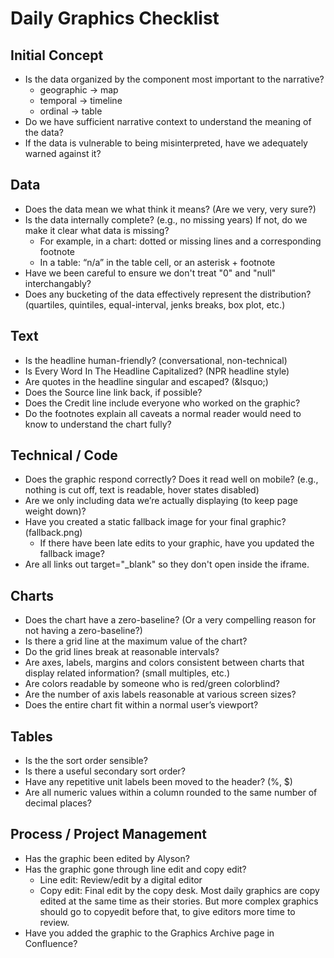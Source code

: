 # Daily Graphics Checklist

## Initial Concept

* Is the data organized by the component most important to the narrative?
  * geographic -> map
  * temporal -> timeline
  * ordinal -> table
* Do we have sufficient narrative context to understand the meaning of the data?
* If the data is vulnerable to being misinterpreted, have we adequately warned against it?

## Data

* Does the data mean we what think it means? (Are we very, very sure?)
* Is the data internally complete? (e.g., no missing years) If not, do we make it clear what data is missing?
  * For example, in a chart: dotted or missing lines and a corresponding footnote
  * In a table: “n/a” in the table cell, or an asterisk + footnote
* Have we been careful to ensure we don't treat "0" and "null" interchangably?
* Does any bucketing of the data effectively represent the distribution? (quartiles, quintiles, equal-interval, jenks breaks, box plot, etc.)

## Text

* Is the headline human-friendly? (conversational, non-technical)
* Is Every Word In The Headline Capitalized? (NPR headline style)
* Are quotes in the headline singular and escaped? (&amp;lsquo;)
* Does the Source line link back, if possible?
* Does the Credit line include everyone who worked on the graphic?
* Do the footnotes explain all caveats a normal reader would need to know to understand the chart fully?

## Technical / Code

* Does the graphic respond correctly? Does it read well on mobile? (e.g., nothing is cut off, text is readable, hover states disabled)
* Are we only including data we’re actually displaying (to keep page weight down)?
* Have you created a static fallback image for your final graphic? (fallback.png)
  * If there have been late edits to your graphic, have you updated the fallback image?
* Are all links out target="_blank" so they don't open inside the iframe.

## Charts

* Does the chart have a zero-baseline? (Or a very compelling reason for not having a zero-baseline?)
* Is there a grid line at the maximum value of the chart?
* Do the grid lines break at reasonable intervals?
* Are axes, labels, margins and colors consistent between charts that display related information? (small multiples, etc.)
* Are colors readable by someone who is red/green colorblind?
* Are the number of axis labels reasonable at various screen sizes?
* Does the entire chart fit within a normal user’s viewport?

## Tables

* Is the the sort order sensible?
* Is there a useful secondary sort order?
* Have any repetitive unit labels been moved to the header? (%, $)
* Are all numeric values within a column rounded to the same number of decimal places?

## Process / Project Management

* Has the graphic been edited by Alyson?
* Has the graphic gone through line edit and copy edit?
  * Line edit: Review/edit by a digital editor
  * Copy edit: Final edit by the copy desk. Most daily graphics are copy edited at the same time as their stories. But more complex graphics should go to copyedit before that, to give editors more time to review.
* Have you added the graphic to the Graphics Archive page in Confluence?
